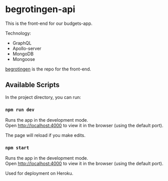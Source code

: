 # begrotingen-api

This is the front-end for our budgets-app.

Technology:
- GraphQL
- Apollo-server
- MongoDB
- Mongoose

[begrotingen](https://github.com/HaegepoortersDestelbergen/begrotingen) is the repo for the front-end.

## Available Scripts

In the project directory, you can run:

### `npm run dev`

Runs the app in the development mode.\
Open [http://localhost:4000](http://localhost:4000) to view it in the browser (using the default port).

The page will reload if you make edits.

### `npm start`

Runs the app in the development mode.\
Open [http://localhost:4000](http://localhost:4000) to view it in the browser (using the default port).

Used for deployment on Heroku.
